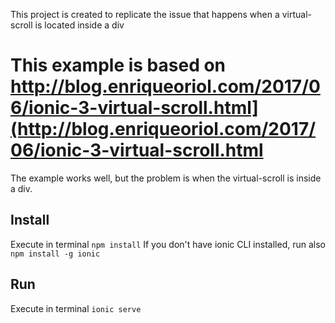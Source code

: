 This project is created to replicate the issue that happens when a virtual-scroll is located inside a div


# This example is based on http://blog.enriqueoriol.com/2017/06/ionic-3-virtual-scroll.html](http://blog.enriqueoriol.com/2017/06/ionic-3-virtual-scroll.html

The example works well, but the problem is when the virtual-scroll is inside a div.


## Install

Execute in terminal `npm install`
If you don't have ionic CLI installed, run also `npm install -g ionic`


## Run

Execute in terminal `ionic serve`
